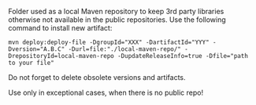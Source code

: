 Folder used as a local Maven repository to keep 3rd party libraries otherwise not available in the public repositories.
Use the following command to install new artifact:

`mvn deploy:deploy-file -DgroupId="XXX" -DartifactId="YYY" -Dversion="A.B.C" -Durl=file:"./local-maven-repo/" -DrepositoryId=local-maven-repo -DupdateReleaseInfo=true -Dfile="path to your file"`

Do not forget to delete obsolete versions and artifacts.  

Use only in exceptional cases, when there is no public repo!